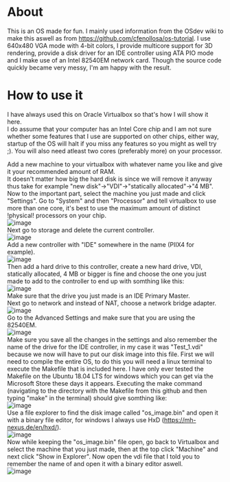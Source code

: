 # About
This is an OS made for fun. I mainly used information from the OSdev wiki to make this aswell as from https://github.com/cfenollosa/os-tutorial. I use 640x480 VGA mode with 4-bit colors, I provide multicore support for 3D rendering, provide a disk driver for an IDE controller using ATA PIO mode and I make use of an Intel 82540EM network card. Though the source code quickly became very messy, I'm am happy with the result.
# How to use it
I have always used this on Oracle Virtualbox so that's how I will show it here.  
I do assume that your computer has an Intel Core chip and I am not sure whether some features that I use are supported on other chips, either way, startup of the OS will halt if you miss any features so you might as well try ;). You will also need atleast two cores (preferably more) on your processor.  
  
Add a new machine to your virtualbox with whatever name you like and give it your recommended amount of RAM.  
It doesn't matter how big the hard disk is since we will remove it anyway thus take for example "new disk"->"VDI"->"statically allocated"->"4 MB".  
Now to the important part, select the machine you just made and click "Settings". Go to "System" and then "Processor" and tell virtualbox to use more than one core, it's best to use the maximum amount of distinct !physical! processors on your chip.  
![image](https://user-images.githubusercontent.com/44338633/126883983-2a18ec37-f0b4-4453-9069-582f75ddfa2c.png)  
Next go to storage and delete the current controller.  
![image](https://user-images.githubusercontent.com/44338633/126883972-581d20d6-497b-4469-821d-ccd83a4cddc2.png)  
Add a new controller with "IDE" somewhere in the name (PIIX4 for example).  
![image](https://user-images.githubusercontent.com/44338633/126884054-0b17d54d-ba70-4f45-927a-ef80c2346d64.png)  
Then add a hard drive to this controller, create a new hard drive, VDI, statically allocated, 4 MB or bigger is fine and choose the one you just made to add to the controller to end up with somthing like this:  
![image](https://user-images.githubusercontent.com/44338633/126884120-13901139-073a-4030-bb1e-380e0ddd7005.png)  
Make sure that the drive you just made is an IDE Primary Master.  
Next go to network and instead of NAT, choose a network bridge adapter.  
![image](https://user-images.githubusercontent.com/44338633/126884161-3857c027-053b-44cd-81ed-353d693faf13.png)  
Go to the Advanced Settings and make sure that you are using the 82540EM.  
![image](https://user-images.githubusercontent.com/44338633/126884187-9e128c97-a799-4150-b951-0eada3b1e83c.png)  
Make sure you save all the changes in the settings and also remember the name of the drive for the IDE controller, in my case it was "Test_1.vdi" because we now will have to put our disk image into this file. First we will need to compile the entire OS, to do this you will need a linux terminal to execute the Makefile that is included here. I have only ever tested the Makefile on the Ubuntu 18.04 LTS for windows which you can get via the Microsoft Store these days it appears. Executing the make command (navigating to the directory with the Makefile from this github and then typing "make" in the terminal) should give somthing like:  
![image](https://user-images.githubusercontent.com/44338633/126884304-6005496c-276b-4443-9212-618b9f5b1c40.png)  
Use a file explorer to find the disk image called "os_image.bin" and open it with a binary file editor, for windows I always use HxD (https://mh-nexus.de/en/hxd/).  
![image](https://user-images.githubusercontent.com/44338633/126884393-70d34a5c-f9c2-474e-8b83-9ae23c866b12.png)  
Now while keeping the "os_image.bin" file open, go back to Virtualbox and select the machine that you just made, then at the top click "Machine" and next click "Show in Explorer". Now open the vdi file that I told you to remember the name of and open it with a binary editor aswell.  
![image](https://user-images.githubusercontent.com/44338633/126884505-bc810d74-c957-4818-a8bc-239f8ddce219.png)  






